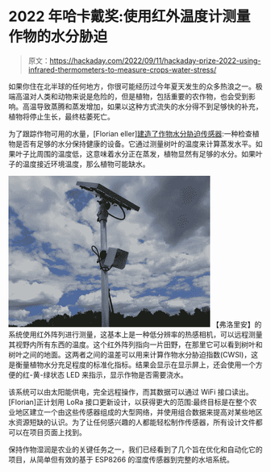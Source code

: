 # 2022 年哈卡戴奖:使用红外温度计测量作物的水分胁迫

> 原文：<https://hackaday.com/2022/09/11/hackaday-prize-2022-using-infrared-thermometers-to-measure-crops-water-stress/>

如果你住在北半球的任何地方，你很可能经历过今年夏天发生的众多热浪之一。极端高温对人类和动物来说是危险的，但是植物，包括重要的农作物，也会受到影响。高温导致蒸腾和蒸发增加，如果以这种方式流失的水分得不到足够快的补充，植物将停止生长，最终枯萎死亡。

为了跟踪作物可用的水量，[Florian eller][建造了作物水分胁迫传感器](https://hackaday.io/project/187090-crop-water-stress-sensor):一种检查植物是否有足够的水分保持健康的设备。它通过测量树叶的温度来计算蒸发水平。如果叶子比周围的温度低，这意味着水分正在蒸发，植物显然有足够的水分。如果叶子的温度接近环境温度，那么植物可能缺水。

[![](img/dc51e97d085a80c600b2765febf6a984.png)](https://hackaday.com/wp-content/uploads/2022/09/Crop-Water-Stress-Sensor-in-field.jpg) 【弗洛里安】的系统使用红外阵列进行测量，这基本上是一种低分辨率的热感相机，可以远程测量其视野内所有东西的温度。这个红外阵列指向一片田野，在那里它可以看到树叶和树叶之间的地面。这两者之间的温差可以用来计算作物水分胁迫指数(CWSI)，这是衡量植物水分充足程度的标准化指标。结果会显示在显示屏上，还会使用一个方便的红-黄-绿状态 LED 来指示，显示作物是否需要浇水。

该系统可以由太阳能供电，完全远程操作，而其数据可以通过 WiFi 接口读出。[Florian]正计划用 LoRa 接口更新设计，以获得更大的范围:最终目标是在整个农业地区建立一个由这些传感器组成的大型网络，并使用组合数据来提高对某些地区水资源短缺的认识。为了让任何感兴趣的人都能轻松制作传感器，所有设计文件都可以在项目页面上找到。

保持作物湿润是农业的关键任务之一，我们已经看到了几个旨在优化和自动化它的项目，从简单但有效的基于 ESP8266 的湿度传感器到完整的水培系统。
